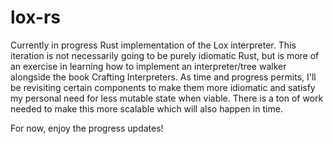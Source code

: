# lox-rs

Currently in progress Rust implementation of the Lox interpreter. This iteration is not necessarily going to be purely idiomatic Rust, but is more of an exercise in learning how to implement an interpreter/tree walker alongside the book Crafting Interpreters. As time and progress permits, I'll be revisiting certain components to make them more idiomatic and satisfy my personal need for less mutable state when viable. There is a ton of work needed to make this more scalable which will also happen in time.

For now, enjoy the progress updates!
